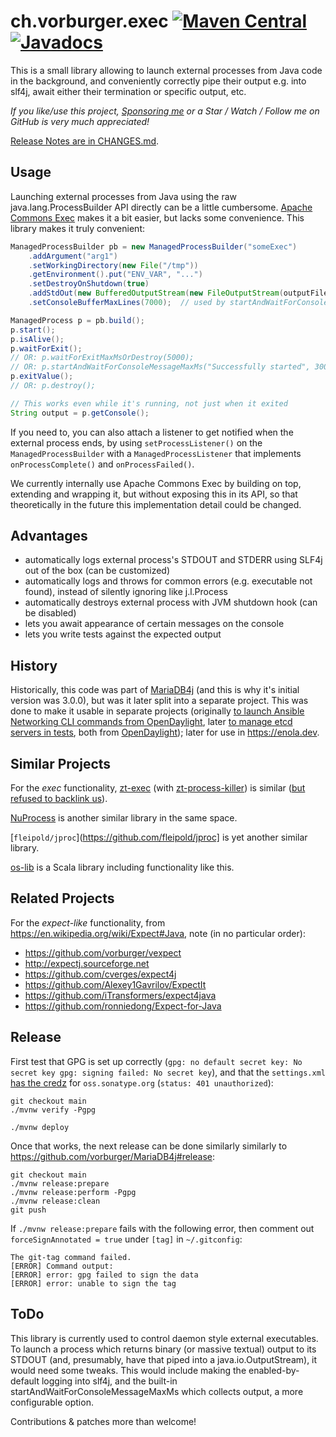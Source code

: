 ch.vorburger.exec [![Maven Central](https://maven-badges.herokuapp.com/maven-central/ch.vorburger.exec/exec/badge.svg)](https://maven-badges.herokuapp.com/maven-central/ch.vorburger.exec/exec)
[![Javadocs](http://www.javadoc.io/badge/ch.vorburger.exec/exec.svg)](http://www.javadoc.io/doc/ch.vorburger.exec/exec)
=================

This is a small library allowing to launch external processes from Java code in the background,
and conveniently correctly pipe their output e.g. into slf4j, await either their termination or specific output, etc.

_If you like/use this project, [Sponsoring me](https://github.com/sponsors/vorburger) or a Star / Watch / Follow me on GitHub is very much appreciated!_

[Release Notes are in CHANGES.md](CHANGES.md).

Usage
---

Launching external processes from Java using the raw java.lang.ProcessBuilder API directly can be a little cumbersome.
[Apache Commons Exec](https://commons.apache.org/proper/commons-exec/) makes it a bit easier, but lacks some convenience.
This library makes it truly convenient:

```java
ManagedProcessBuilder pb = new ManagedProcessBuilder("someExec")
    .addArgument("arg1")
    .setWorkingDirectory(new File("/tmp"))
    .getEnvironment().put("ENV_VAR", "...")
    .setDestroyOnShutdown(true)
    .addStdOut(new BufferedOutputStream(new FileOutputStream(outputFile)))
    .setConsoleBufferMaxLines(7000);  // used by startAndWaitForConsoleMessageMaxMs

ManagedProcess p = pb.build();
p.start();
p.isAlive();
p.waitForExit();
// OR: p.waitForExitMaxMsOrDestroy(5000);
// OR: p.startAndWaitForConsoleMessageMaxMs("Successfully started", 3000);
p.exitValue();
// OR: p.destroy();

// This works even while it's running, not just when it exited
String output = p.getConsole();
```

If you need to, you can also attach a listener to get notified when the external process ends, by using `setProcessListener()` on the `ManagedProcessBuilder` with a `ManagedProcessListener` that implements `onProcessComplete()` and `onProcessFailed()`.

We currently internally use Apache Commons Exec by building on top, extending and wrapping it,
but without exposing this in its API, so that theoretically in the future this implementation detail could be changed.

Advantages
---

* automatically logs external process's STDOUT and STDERR using SLF4j out of the box (can be customized)
* automatically logs and throws for common errors (e.g. executable not found), instead of silently ignoring like j.l.Process
* automatically destroys external process with JVM shutdown hook (can be disabled)
* lets you await appearance of certain messages on the console
* lets you write tests against the expected output

History
---

Historically, this code was part of [MariaDB4j](https://github.com/vorburger/MariaDB4j/) (and this is why it's initial version was 3.0.0),
but was it later split into a separate project. This was done to make it usable in separate projects
(originally [to launch Ansible Networking CLI commands from OpenDaylight](https://github.com/shague/opendaylight-ansible), later [to manage etcd servers in tests](https://github.com/etcd-io/jetcd/issues/361),
both from [OpenDaylight](http://www.opendaylight.org)); later for use in <https://enola.dev>.

Similar Projects
---

For the _exec_ functionality, [zt-exec](https://github.com/zeroturnaround/zt-exec) (with [zt-process-killer](https://github.com/zeroturnaround/zt-process-killer)) is similar ([but refused to backlink us](https://github.com/zeroturnaround/zt-exec/pull/25)).

[NuProcess](https://github.com/brettwooldridge/NuProcess) is another similar library in the same space.

[`fleipold/jproc`](https://github.com/fleipold/jproc] is yet another similar library.

[os-lib](https://github.com/com-lihaoyi/os-lib) is a Scala library including functionality like this.

Related Projects
---

For the _expect-like_ functionality, from https://en.wikipedia.org/wiki/Expect#Java, note (in no particular order):

* https://github.com/vorburger/vexpect
* http://expectj.sourceforge.net
* https://github.com/cverges/expect4j
* https://github.com/Alexey1Gavrilov/ExpectIt
* https://github.com/iTransformers/expect4java
* https://github.com/ronniedong/Expect-for-Java

Release
---

First test that GPG is set up correctly (`gpg: no default secret key: No secret key
gpg: signing failed: No secret key`), and that the `settings.xml` [has the credz](https://github.com/vorburger/ch.vorburger.exec/issues/105)
for `oss.sonatype.org` (`status: 401 unauthorized`):

    git checkout main
    ./mvnw verify -Pgpg

    ./mvnw deploy

Once that works, the next release can be done similarly similarly to https://github.com/vorburger/MariaDB4j#release:

    git checkout main
    ./mvnw release:prepare
    ./mvnw release:perform -Pgpg
    ./mvnw release:clean
    git push

If `./mvnw release:prepare` fails with the following error, then comment out `forceSignAnnotated = true` under `[tag]` in `~/.gitconfig`:

    The git-tag command failed.
    [ERROR] Command output:
    [ERROR] error: gpg failed to sign the data
    [ERROR] error: unable to sign the tag

ToDo
---

This library is currently used to control daemon style external executables.
To launch a process which returns binary (or massive textual) output to its STDOUT
(and, presumably, have that piped into a java.io.OutputStream), it would need some tweaks.
This would include making the enabled-by-default logging into slf4j, and the built-in
startAndWaitForConsoleMessageMaxMs which collects output, a more configurable option.

Contributions & patches more than welcome!

